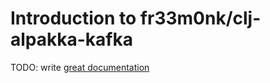 # Introduction to fr33m0nk/clj-alpakka-kafka

TODO: write [great documentation](http://jacobian.org/writing/what-to-write/)
